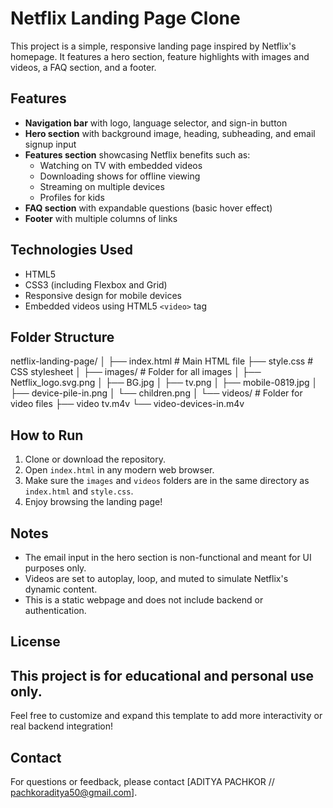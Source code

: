 # Netflix Landing Page Clone

This project is a simple, responsive landing page inspired by Netflix's homepage. It features a hero section, feature highlights with images and videos, a FAQ section, and a footer.

## Features

- **Navigation bar** with logo, language selector, and sign-in button
- **Hero section** with background image, heading, subheading, and email signup input
- **Features section** showcasing Netflix benefits such as:
  - Watching on TV with embedded videos
  - Downloading shows for offline viewing
  - Streaming on multiple devices
  - Profiles for kids
- **FAQ section** with expandable questions (basic hover effect)
- **Footer** with multiple columns of links

## Technologies Used

- HTML5
- CSS3 (including Flexbox and Grid)
- Responsive design for mobile devices
- Embedded videos using HTML5 `<video>` tag

## Folder Structure

netflix-landing-page/
│
├── index.html           # Main HTML file
├── style.css            # CSS stylesheet
│
├── images/              # Folder for all images
│   ├── Netflix_logo.svg.png
│   ├── BG.jpg
│   ├── tv.png
│   ├── mobile-0819.jpg
│   ├── device-pile-in.png
│   └── children.png
│
└── videos/              # Folder for video files
    ├── video tv.m4v
    └── video-devices-in.m4v

## How to Run

1. Clone or download the repository.
2. Open `index.html` in any modern web browser.
3. Make sure the `images` and `videos` folders are in the same directory as `index.html` and `style.css`.
4. Enjoy browsing the landing page!

## Notes

- The email input in the hero section is non-functional and meant for UI purposes only.
- Videos are set to autoplay, loop, and muted to simulate Netflix's dynamic content.
- This is a static webpage and does not include backend or authentication.

## License

This project is for educational and personal use only.
---
Feel free to customize and expand this template to add more interactivity or real backend integration!

## Contact
For questions or feedback, please contact [ADITYA PACHKOR // pachkoraditya50@gmail.com].
